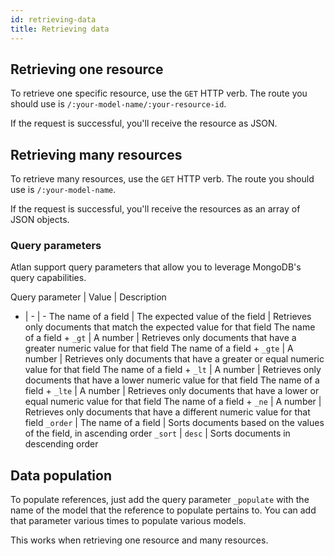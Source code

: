 ```yaml
---
id: retrieving-data
title: Retrieving data
---
```


## Retrieving one resource

To retrieve one specific resource, use the `GET` HTTP verb. The route you should use is `/:your-model-name/:your-resource-id`.

If the request is successful, you'll receive the resource as JSON.

## Retrieving many resources

To retrieve many resources, use the `GET` HTTP verb. The route you should use is `/:your-model-name`.

If the request is successful, you'll receive the resources as an array of JSON objects.

### Query parameters

Atlan support query parameters that allow you to leverage MongoDB's query capabilities.

Query parameter | Value | Description
- | - | -
The name of a field | The expected value of the field | Retrieves only documents that match the expected value for that field
The name of a field + `_gt` | A number | Retrieves only documents that have a greater numeric value for that field
The name of a field + `_gte` | A number | Retrieves only documents that have a greater or equal numeric value for that field
The name of a field + `_lt` | A number | Retrieves only documents that have a lower numeric value for that field
The name of a field + `_lte` | A number | Retrieves only documents that have a lower or equal numeric value for that field
The name of a field + `_ne` | A number | Retrieves only documents that have a different numeric value for that field
`_order` | The name of a field | Sorts documents based on the values of the field, in ascending order
`_sort` | `desc` | Sorts documents in descending order

## Data population

To populate references, just add the query parameter `_populate` with the name of the model that the reference to populate pertains to. You can add that parameter various times to populate various models.

This works when retrieving one resource and many resources. 